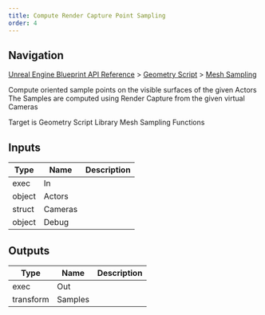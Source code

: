 ```yaml
---
title: Compute Render Capture Point Sampling
order: 4
---
```

## Navigation

[Unreal Engine Blueprint API Reference](https://dev.epicgames.com/documentation/en-us/unreal-engine/BlueprintAPI) > [Geometry Script](https://dev.epicgames.com/documentation/en-us/unreal-engine/BlueprintAPI/GeometryScript) > [Mesh Sampling](https://dev.epicgames.com/documentation/en-us/unreal-engine/BlueprintAPI/GeometryScript/MeshSampling)

Compute oriented sample points on the visible surfaces of the given Actors
The Samples are computed using Render Capture from the given virtual Cameras

Target is Geometry Script Library Mesh Sampling Functions

## Inputs

| Type | Name | Description |
| --- | --- | --- |
| exec | In |  |
| object | Actors |  |
| struct | Cameras |  |
| object | Debug |  |

## Outputs

| Type | Name | Description |
| --- | --- | --- |
| exec | Out |  |
| transform | Samples |  |
